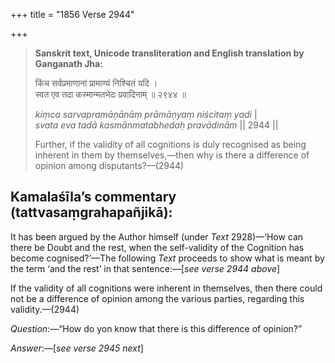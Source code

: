 +++
title = "1856 Verse 2944"

+++
> **Sanskrit text, Unicode transliteration and English translation by Ganganath Jha:** 
>
> किंच सर्वप्रमाणानां प्रामाण्यं निश्चितं यदि ।  
> स्वत एव तदा कस्मान्मतभेदः प्रवादिनाम् ॥ २९४४ ॥ 
>
> *kiṃca sarvapramāṇānāṃ prāmāṇyaṃ niścitaṃ yadi* \|  
> *svata eva tadā kasmānmatabhedaḥ pravādinām* \|\| 2944 \|\| 
>
> Further, if the validity of all cognitions is duly recognised as being inherent in them by themselves,—then why is there a difference of opinion among disputants?—(2944)



## Kamalaśīla’s commentary (tattvasaṃgrahapañjikā):

It has been argued by the Author himself (under *Text* 2928)—‘How can there be Doubt and the rest, when the self-validity of the Cognition has become cognised?’—The following *Text* proceeds to show what is meant by the term ‘and the rest’ in that sentence:—[*see verse 2944 above*]

If the validity of all cognitions were inherent in themselves, then there could not be a difference of opinion among the various parties, regarding this validity.—(2944)

*Question*:—“How do yon know that there is this difference of opinion?”

*Answer*:—[*see verse 2945 next*]


